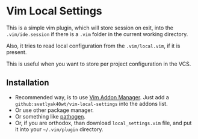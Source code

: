 Vim Local Settings
==================

This is a simple vim plugin, which will store session on exit,
into the `.vim/ide.session` if there is a `.vim` folder
in the current working directory.

Also, it tries to read local configuration from the `.vim/local.vim`,
if it is present.

This is useful when you want to store per project configuration in the
VCS.

Installation
------------

* Recommended way, is to use [Vim Addon Manager](https://github.com/MarcWeber/vim-addon-manager).
  Just add a `github:svetlyak40wt/vim-local-settings` into the addons list.
* Or use other package manager.
* Or something like [pathogen](https://github.com/tpope/vim-pathogen).
* Or, if you are orthodox, than download `local_settings.vim` file, and put it into your `~/.vim/plugin`
  directory.
